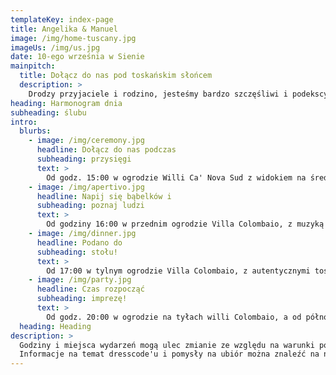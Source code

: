```yaml
---
templateKey: index-page
title: Angelika & Manuel
image: /img/home-tuscany.jpg
imageUs: /img/us.jpg
date: 10-ego września w Sienie
mainpitch:
  title: Dołącz do nas pod toskańskim słońcem
  description: >
    Drodzy przyjaciele i rodzino, jesteśmy bardzo szczęśliwi i podekscytowani, że nareszcie bierzemy ślub i że będziecie z nami w Toskanii, kiedy powiemy sobie "tak". Jako międzynarodowa para organizujemy jeszcze bardziej międzynarodowe przyjęcie, więc przygotujcie się na dużo wina, pysznego jedzenia i świetnej zabawy. Na tej stronie znajdziecie wszystkie informacje i aktualizacje dotyczące naszego Wielkiego Dnia, więc koniecznie zapoznajcie się z ich treścią. 🥳
heading: Harmonogram dnia
subheading: ślubu
intro:
  blurbs:
    - image: /img/ceremony.jpg
      headline: Dołącz do nas podczas
      subheading: przysięgi
      text: >
        Od godz. 15:00 w ogrodzie Willi Ca' Nova Sud z widokiem na średniowieczną Sienę.
    - image: /img/apertivo.jpg
      headline: Napij się bąbelków i
      subheading: poznaj ludzi
      text: >
        Od godziny 16:00 w przednim ogrodzie Villa Colombaio, z muzyką na żywo w wykonaniu niesamowitej <a href="https://www.instagram.com/gisellazambito" target="_blank">Giselli Zambito</a>.
    - image: /img/dinner.jpg
      headline: Podano do
      subheading: stołu!
      text: >
        Od 17:00 w tylnym ogrodzie Villa Colombaio, z autentycznymi toskańskimi potrawami przygotowanymi przez <a href="https://www.lauroracatering.it/" target="_blank"> L'Aurora Catering</a>.
    - image: /img/party.jpg
      headline: Czas rozpocząć
      subheading: imprezę!
      text: >
        Od godz. 20:00 w ogrodzie na tyłach willi Colombaio, a od północy wewnątrz willi Colombaio.
  heading: Heading
description: >
  Godziny i miejsca wydarzeń mogą ulec zmianie ze względu na warunki pogodowe, dlatego prosimy o sprawdzanie aktualności na stronie internetowej.<br><br> 
  Informacje na temat dresscode'u i pomysły na ubiór można znaleźć na naszej specjalnej tablicy na <a href="https://pin.it/1mYdkGt" target="_blank"> Pintereście</a>.
---
```

